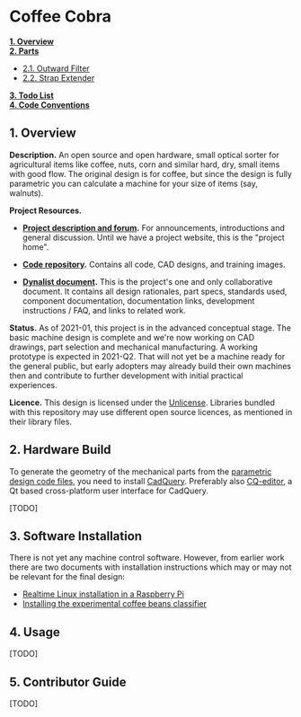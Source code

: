 # Coffee Cobra

**[1. Overview](#1-overview)**<br/>
**[2. Parts](#2-parts)**

* [2.1. Outward Filter](#21-outward-filter)
* [2.2. Strap Extender](#22-strap-extender)

**[3. Todo List](#3-todo-list)**<br/>
**[4. Code Conventions](#4-code-conventions)**<br/>


## 1. Overview

**Description.** An open source and open hardware, small optical sorter for agricultural items like coffee, nuts, corn and similar hard, dry, small items with good flow. The original design is for coffee, but since the design is fully parametric you can calculate a machine for your size of items (say, walnuts).

**Project Resources.**

* **[Project description and forum](https://edgeryders.eu/t/7122).** For announcements, introductions and general discussion. Until we have a project website, this is the "project home".

* **[Code repository](https://github.com/tanius/smallopticalsorter).** Contains all code, CAD designs, and training images.

* **[Dynalist document](https://dynalist.io/d/HNW1DrMNCi6DTKCEL2LFi_uE).** This is the project's one and only collaborative document. It contains all design rationales, part specs, standards used, component documentation, documentation links, development instructions / FAQ, and links to related work.

**Status.** As of 2021-01, this project is in the advanced conceptual stage. The basic machine design is complete and we're now working on CAD drawings, part selection and mechanical manufacturing. A working prototype is expected in 2021-Q2. That will not yet be a machine ready for the general public, but early adopters may already build their own machines then and contribute to further development with initial practical experiences.

**Licence.** This design is licensed under the [Unlicense](https://github.com/tanius/smallopticalsorter/blob/master/LICENSE). Libraries bundled with this repository may use different open source licences, as mentioned in their library files.


## 2. Hardware Build

To generate the geometry of the mechanical parts from the [parametric design code files](https://github.com/tanius/smallopticalsorter/tree/master/mechanics), you need to install [CadQuery](https://github.com/CadQuery/cadquery). Preferably also [CQ-editor](https://github.com/CadQuery/CQ-editor), a Qt based cross-platform user interface for CadQuery.

[TODO]


## 3. Software Installation

There is not yet any machine control software. However, from earlier work there are two documents with installation instructions which may or may not be relevant for the final design:

* [Realtime Linux installation in a Raspberry Pi](https://github.com/tanius/smallopticalsorter/blob/master/doc/rpi_setup.md)
* [Installing the experimental coffee beans classifier](https://github.com/tanius/smallopticalsorter/blob/master/doc/coffee_classifier.md)


## 4. Usage

[TODO]

## 5. Contributor Guide

[TODO]

<!--
### 5.1. Becoming a contributor

### 5.2. Python conventions

### 5.3. C++ conventions
-->
